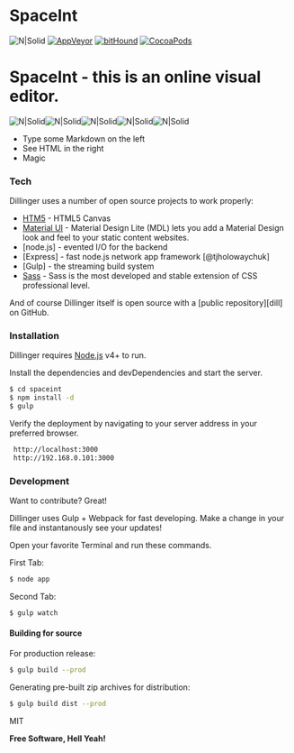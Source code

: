 # SpaceInt

![N|Solid](https://img.shields.io/npm/v/@cycle/core.svg)     [![AppVeyor](https://img.shields.io/appveyor/ci/gruntjs/grunt.svg)]() [![bitHound](https://img.shields.io/bithound/dependencies/github/rexxars/sse-channel.svg)]() [![CocoaPods](https://img.shields.io/cocoapods/metrics/doc-percent/AFNetworking.svg)]()


# SpaceInt - this is an online visual editor.


![N|Solid](https://cdn2.iconfinder.com/data/icons/designer-skills/128/code-programming-html-markup-develop-layout-language-128.png)![N|Solid](https://cdn2.iconfinder.com/data/icons/designer-skills/128/code-programming-javascript-software-develop-command-language-128.png)![N|Solid](https://cdn2.iconfinder.com/data/icons/designer-skills/128/sass-128.png)![N|Solid](https://cdn2.iconfinder.com/data/icons/designer-skills/128/github-repository-svn-manage-files-contribute-branch-128.png)![N|Solid](https://cdn.iconscout.com/public/images/icon/free/png-128/gulp-company-brand-logo-328e8b9317c12a08-128x128.png)

  - Type some Markdown on the left
  - See HTML in the right
  - Magic

### Tech

Dillinger uses a number of open source projects to work properly:

* [HTM5](https://www.w3schools.com/html/html5_canvas.asp) - HTML5 Canvas 
* [Material UI](https://github.com/google/material-design-lite) - Material Design Lite (MDL) lets you add a Material Design look and feel to your static content websites.
* [node.js] - evented I/O for the backend
* [Express] - fast node.js network app framework [@tjholowaychuk]
* [Gulp] - the streaming build system
* [Sass](https://cdn.iconscout.com/public/images/icon/free/png-128/gulp-company-brand-logo-328e8b9317c12a08-128x128.png) - Sass is the most developed and stable extension of CSS professional level.


And of course Dillinger itself is open source with a [public repository][dill]
 on GitHub.

### Installation

Dillinger requires [Node.js](https://nodejs.org/) v4+ to run.

Install the dependencies and devDependencies and start the server.

```sh
$ cd spaceint
$ npm install -d
$ gulp
```
Verify the deployment by navigating to your server address in your preferred browser.

```sh
 http://localhost:3000
 http://192.168.0.101:3000
```

### Development

Want to contribute? Great!

Dillinger uses Gulp + Webpack for fast developing.
Make a change in your file and instantanously see your updates!

Open your favorite Terminal and run these commands.

First Tab:
```sh
$ node app
```

Second Tab:
```sh
$ gulp watch
```

#### Building for source
For production release:
```sh
$ gulp build --prod
```
Generating pre-built zip archives for distribution:
```sh
$ gulp build dist --prod
```

MIT


**Free Software, Hell Yeah!**


